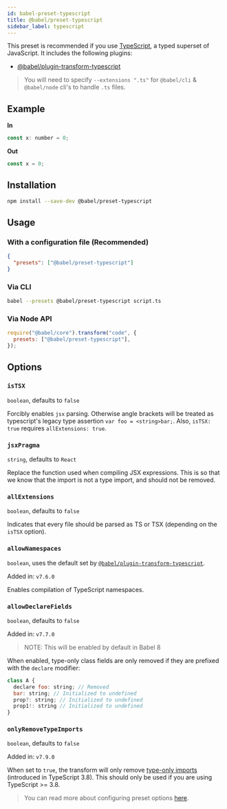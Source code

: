 ```yaml
---
id: babel-preset-typescript
title: @babel/preset-typescript
sidebar_label: typescript
---
```


This preset is recommended if you use [TypeScript](https://www.typescriptlang.org/docs/handbook/typescript-in-5-minutes.html), a typed superset of JavaScript. It includes the following plugins:

- [@babel/plugin-transform-typescript](plugin-transform-typescript.md)

> You will need to specify `--extensions ".ts"` for `@babel/cli` & `@babel/node` cli's to handle `.ts` files.

## Example

**In**

```javascript
const x: number = 0;
```

**Out**

```javascript
const x = 0;
```

## Installation

```sh
npm install --save-dev @babel/preset-typescript
```

## Usage

### With a configuration file (Recommended)

```json
{
  "presets": ["@babel/preset-typescript"]
}
```

### Via CLI

```sh
babel --presets @babel/preset-typescript script.ts
```

### Via Node API

```javascript
require("@babel/core").transform("code", {
  presets: ["@babel/preset-typescript"],
});
```

## Options

### `isTSX`

`boolean`, defaults to `false`

Forcibly enables `jsx` parsing. Otherwise angle brackets will be treated as typescript's legacy type assertion `var foo = <string>bar;`. Also, `isTSX: true` requires `allExtensions: true`.

### `jsxPragma`

`string`, defaults to `React`

Replace the function used when compiling JSX expressions. This is so that we know that the import is not a type import, and should not be removed.

### `allExtensions`

`boolean`, defaults to `false`

Indicates that every file should be parsed as TS or TSX (depending on the `isTSX` option).

### `allowNamespaces`

`boolean`, uses the default set by [`@babel/plugin-transform-typescript`](https://babeljs.io/docs/en/babel-plugin-transform-typescript#allownamespaces).

Added in: `v7.6.0`

Enables compilation of TypeScript namespaces.

### `allowDeclareFields`

`boolean`, defaults to `false`

Added in: `v7.7.0`

> NOTE: This will be enabled by default in Babel 8

When enabled, type-only class fields are only removed if they are prefixed with the `declare` modifier:

```javascript
class A {
  declare foo: string; // Removed
  bar: string; // Initialized to undefined
  prop?: string; // Initialized to undefined
  prop1!: string // Initialized to undefined
}
```

### `onlyRemoveTypeImports`

`boolean`, defaults to `false`

Added in: `v7.9.0`

When set to `true`, the transform will only remove [type-only imports](https://www.typescriptlang.org/docs/handbook/release-notes/typescript-3-8.html#type-only-imports-exports) (introduced in TypeScript 3.8). This should only be used if you are using TypeScript >= 3.8.

> You can read more about configuring preset options [here](https://babeljs.io/docs/en/presets#preset-options).
